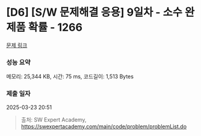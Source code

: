 # [D6] [S/W 문제해결 응용] 9일차 - 소수 완제품 확률 - 1266 

[문제 링크](https://swexpertacademy.com/main/code/problem/problemDetail.do?contestProbId=AV18Sx36IwACFAZN) 

### 성능 요약

메모리: 25,344 KB, 시간: 75 ms, 코드길이: 1,513 Bytes

### 제출 일자

2025-03-23 20:51



> 출처: SW Expert Academy, https://swexpertacademy.com/main/code/problem/problemList.do
